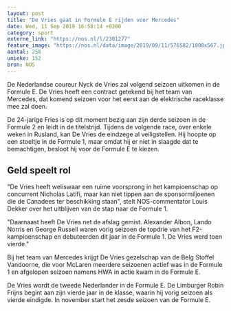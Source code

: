 ```yaml
---
layout: post
title: "De Vries gaat in Formule E rijden voor Mercedes"
date: Wed, 11 Sep 2019 16:58:14 +0200
category: sport
externe_link: "https://nos.nl/l/2301277"
feature_image: "https://nos.nl/data/image/2019/09/11/576582/1008x567.jpg"
aantal: 258
unieke: 152
bron: NOS
---
```


<p>De Nederlandse coureur Nyck de Vries zal volgend seizoen uitkomen in de Formule E. De Vries heeft een contract getekend bij het team van Mercedes, dat komend seizoen voor het eerst aan de elektrische raceklasse mee zal doen.</p>
<p>De 24-jarige Fries is op dit moment bezig aan zijn derde seizoen in de Formule 2 en leidt in de titelstrijd. Tijdens de volgende race, over enkele weken in Rusland, kan De Vries de eindzege al veiligstellen. Hij hoopte op een stoeltje in de Formule 1, maar omdat hij er niet in slaagde dat te bemachtigen, besloot hij voor de Formule E te kiezen.</p>
<h2>Geld speelt rol</h2>
<p>"De Vries heeft weliswaar een ruime voorsprong in het kampioenschap op concurrent Nicholas Latifi, maar kan niet tippen aan de sponsormiljoenen die de Canadees ter beschikking staan", stelt NOS-commentator Louis Dekker over het uitblijven van de stap naar de Formule 1.</p>
<p>"Daarnaast heeft De Vries net de afslag gemist. Alexander Albon, Lando Norris en George Russell waren vorig seizoen de topdrie van het F2-kampioenschap en debuteerden dit jaar in de Formule 1. De Vries werd toen vierde."</p>
<p>Bij het team van Mercedes krijgt De Vries gezelschap van de Belg Stoffel Vandoorne, die voor McLaren meerdere seizoenen actief was in de Formule 1 en afgelopen seizoen namens HWA in actie kwam in de Formule E.</p>
<p>De Vries wordt de tweede Nederlander in de Formule E. De Limburger Robin Frijns begint aan zijn vierde jaar in de klasse, waarin hij vorig seizoen als vierde eindigde. In november start het zesde seizoen van de Formule E.</p>
